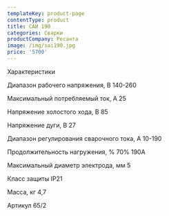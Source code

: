 ```yaml
---
templateKey: product-page
contentType: product
title: САИ 190
categories: Сварки
productCompany: Ресанта
image: /img/sai190.jpg
price: '5700'
---
```

Характеристики 

Диапазон рабочего напряжения, В 140-260 

Максимальный потребляемый ток, А 25

Напряжение холостого хода, В 85

Напряжение дуги, В 27

Диапазон регулирования сварочного тока, А 10-190 

Продолжительность нагружения, % 70% 190A 

Максимальный диаметр электрода, мм 5

Класс защиты IP21 

Масса, кг 4,7

Артикул 65/2

